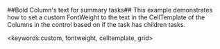 ##Bold Column's text for summary tasks##
This example demonstrates how to set a custom FontWeight to the text in the CellTemplate of the Columns in the control based on if the task has children tasks.

<keywords:custom, fontweight, celltemplate, grid>